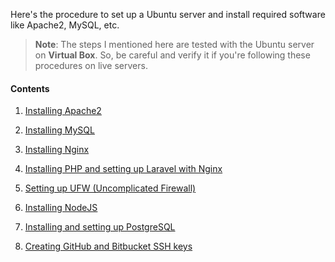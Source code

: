 Here's the procedure to set up a Ubuntu server and install required software like Apache2, MySQL, etc.

>**Note**: The steps I mentioned here are tested with the Ubuntu server on **Virtual Box**. So, be careful and verify it if you're following these procedures on live servers.

#### Contents

1. [Installing Apache2](installing_apache2.md)

2. [Installing MySQL](installing_mysql8.md)

3. [Installing Nginx](installing_nginx.md)

4. [Installing PHP and setting up Laravel with Nginx](installing_php_laravel.md)

5. [Setting up UFW (Uncomplicated Firewall)](setting_up_ufw.md)

6. [Installing NodeJS](installing_nodejs.md)

7. [Installing and setting up PostgreSQL](installing_postgres12.md)

8. [Creating GitHub and Bitbucket SSH keys](creating_git_ssh_key.md)